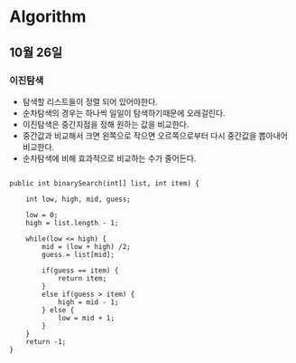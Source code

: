 # Algorithm

## 10월 26일

### 이진탐색

* 탐색할 리스트들이 정렬 되어 있어야한다.
* 순차탐색의 경우는 하나씩 일일이 탐색하기때문에 오래걸린다.
* 이진탐색은 중간지점을 정해 원하는 값을 비교한다.
* 중간값과 비교해서 크면 왼쪽으로 작으면 오르쪽으로부터 다시 중간값을 뽑아내어 비교한다.
* 순차탐색에 비해 효과적으로 비교하는 수가 줄어든다.

<pre><code>
public int binarySearch(int[] list, int item) {

	int low, high, mid, guess;	

	low = 0;
	high = list.length - 1;
	
	while(low <= high) {
		mid = (low + high) /2;
		guess = list[mid];
		
		if(guess == item) {
			return item;
		} 
		else if(guess > item) {
			high = mid - 1;
		} else {
			low = mid + 1;
		}
	}
	return -1;
}
</pre></code>
